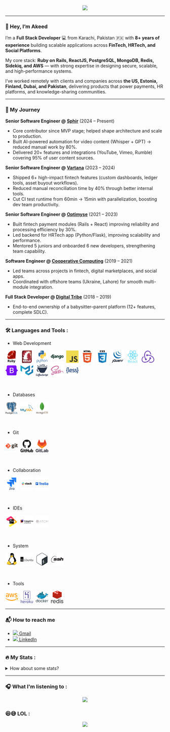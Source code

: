 <div id="header" align="center">
  <img src="https://media.giphy.com/media/i4MAH84pqe2m2aVojc/giphy.gif"/>
</div>

---

### 👋 Hey, I’m Akeed   

I’m a **Full Stack Developer** :computer: from Karachi, Pakistan 🇵🇰 with **8+ years of experience** building scalable applications across **FinTech, HRTech, and Social Platforms**.  

My core stack: **Ruby on Rails, ReactJS, PostgreSQL, MongoDB, Redis, Sidekiq, and AWS** — with strong expertise in designing secure, scalable, and high-performance systems.  

I’ve worked remotely with clients and companies across **the US, Estonia, Finland, Dubai, and Pakistan**, delivering products that power payments, HR platforms, and knowledge-sharing communities.

---

### 💼 My Journey  

**Senior Software Engineer @ <a href="https://sphir.com/" target="_blank">Sphir</a>** (2024 – Present)  
  - Core contributor since MVP stage; helped shape architecture and scale to production.  
  - Built AI-powered automation for video content (Whisper + GPT) → reduced manual work by 80%.  
  - Delivered 20+ features and integrations (YouTube, Vimeo, Rumble) covering 95% of user content sources.  

**Senior Software Engineer @ <a href="https://vartana.com/" target="_blank">Vartana</a>** (2023 – 2024)  
  - Shipped 6+ high-impact fintech features (custom dashboards, ledger tools, asset buyout workflows).  
  - Reduced manual reconciliation time by 40% through better internal tools.  
  - Cut CI test runtime from 60min → 15min with parallelization, boosting dev team productivity.  

**Senior Software Engineer @ <a href="https://optimyse.com/" target="_blank">Optimyse</a>** (2021 – 2023)  
  - Built fintech payment modules (Rails + React) improving reliability and processing efficiency by 30%.  
  - Led backend for HRTech app (Python/Flask), improving scalability and performance.  
  - Mentored 5 juniors and onboarded 6 new developers, strengthening team capability.  

**Software Engineer @ <a href="https://cooperativecomputing.com" target="_blank">Cooperative Computing</a>** (2019 – 2021)  
  - Led teams across projects in fintech, digital marketplaces, and social apps.  
  - Coordinated with offshore teams (Ukraine, Lahore) for smooth multi-module integration.  

**Full Stack Developer @ <a href="https://digitaltribe.co" target="_blank">Digital Tribe</a>** (2018 – 2019)  
  - End-to-end ownership of a babysitter–parent platform (12+ features, complete SDLC).  

---

### :hammer_and_wrench: Languages and Tools :

- Web Development
<div>
<img src='https://github.com/devicons/devicon/blob/master/icons/ruby/ruby-original-wordmark.svg' title="Ruby" alt="Ruby" width='40' height='40'/>&nbsp;
<img src='https://github.com/devicons/devicon/blob/master/icons/rails/rails-original-wordmark.svg' title="Rails" alt="Rails" width='40' height='40'/>&nbsp;
<img src='https://github.com/devicons/devicon/blob/master/icons/python/python-original-wordmark.svg' title="Python" alt="Python" width='40' height='40'/>&nbsp;
<img src='https://github.com/devicons/devicon/blob/master/icons/django/django-plain-wordmark.svg' title="Django" alt="Django" width='40' height='40'/>&nbsp;
<img src='https://github.com/devicons/devicon/blob/master/icons/javascript/javascript-original.svg' title="Javascript" alt="Javascript" width='40' height='40'/>&nbsp;  
<img src='https://github.com/devicons/devicon/blob/master/icons/html5/html5-original-wordmark.svg' title="HTML5" alt="HTML5" width='40' height='40'/>&nbsp;
<img src='https://github.com/devicons/devicon/blob/master/icons/css3/css3-original-wordmark.svg' title="CSS3" alt="CSS3" width='40' height='40'/>&nbsp;
<img src='https://github.com/devicons/devicon/blob/master/icons/jquery/jquery-original-wordmark.svg' title="JQuery" alt="JQuery" width='40' height='40'/>&nbsp;
<img src='https://github.com/devicons/devicon/blob/master/icons/react/react-original-wordmark.svg' title="react" alt="React" width='40' height='40'/>&nbsp;
<img src='https://github.com/devicons/devicon/blob/master/icons/redux/redux-original.svg' title="Redux" alt="Redux" width='40' height='40'/>&nbsp;  
<img src='https://github.com/devicons/devicon/blob/master/icons/bootstrap/bootstrap-original.svg' title="Bootstrap" alt="Bootstrap" width='40' height='40'/>&nbsp;  
<img src='https://github.com/devicons/devicon/blob/master/icons/materialui/materialui-original.svg' title="MaterialUI" alt="MaterialUI" width='40' height='40'/>&nbsp;  
<img src='https://github.com/devicons/devicon/blob/master/icons/coffeescript/coffeescript-original-wordmark.svg' title="Coffeescript" alt="Coffeescript" width='40' height='40'/>&nbsp;
<img src='https://github.com/devicons/devicon/blob/master/icons/sass/sass-original.svg' title="Sass" alt="Sass" width='40' height='40'/>&nbsp;  
<img src='https://github.com/devicons/devicon/blob/master/icons/less/less-plain-wordmark.svg' title="Less" alt="Less" width='40' height='40'/>&nbsp;  
</div>

&nbsp;
- Databases
<div>
<img src='https://github.com/devicons/devicon/blob/master/icons/postgresql/postgresql-original-wordmark.svg' title="Postgres" alt="Postgres" width='40' height='40'/>&nbsp;
<img src='https://github.com/devicons/devicon/blob/master/icons/mysql/mysql-original-wordmark.svg' title="MySql" alt="MySql" width='40' height='40'/>&nbsp;
<img src='https://github.com/devicons/devicon/blob/master/icons/mongodb/mongodb-original-wordmark.svg' title="MongoDB" alt="MongoDB" width='40' height='40'/>&nbsp;
</div>

&nbsp;
- Git
<div>
<img src='https://github.com/devicons/devicon/blob/master/icons/git/git-original-wordmark.svg' title="Git" alt="Git" width='40' height='40'/>&nbsp;
<img src='https://github.com/devicons/devicon/blob/master/icons/github/github-original-wordmark.svg' title="Github" alt="Github" width='40' height='40'/>&nbsp;
<img src='https://github.com/devicons/devicon/blob/master/icons/gitlab/gitlab-original-wordmark.svg' title="Gitlab" alt="Gitlab" width='40' height='40'/>&nbsp;
</div>

&nbsp;
- Collaboration
<div>
<img src='https://github.com/devicons/devicon/blob/master/icons/jira/jira-original-wordmark.svg' title="Jira" alt="Jira" width='40' height='40'/>&nbsp;
<img src='https://github.com/devicons/devicon/blob/master/icons/slack/slack-original-wordmark.svg' title="Slack" alt="Slack" width='40' height='40'/>&nbsp;
<img src='https://github.com/devicons/devicon/blob/master/icons/trello/trello-plain-wordmark.svg' title="Trello" alt="Trello" width='40' height='40'/>&nbsp;
</div>

&nbsp;
- IDEs
<div>
<img src='https://github.com/devicons/devicon/blob/master/icons/jetbrains/jetbrains-original.svg' title="JetBrains" alt="JetBrains" width='40' height='40'/>&nbsp;  
<img src='https://github.com/devicons/devicon/blob/master/icons/rubymine/rubymine-original-wordmark.svg' title="RubyMine" alt="RubyMine" width='40' height='40'/>&nbsp;
<img src='https://github.com/devicons/devicon/blob/master/icons/atom/atom-original-wordmark.svg' title="Atom" alt="Atom" width='40' height='40'/>&nbsp;
</div>

&nbsp;
- System
<div>
<img src='https://github.com/devicons/devicon/blob/master/icons/linux/linux-original.svg' title="Linux" alt="Linux" width='40' height='40'/>&nbsp;  
<img src='https://github.com/devicons/devicon/blob/master/icons/ubuntu/ubuntu-plain-wordmark.svg' title="Ubuntu" alt="Ubuntu" width='40' height='40'/>&nbsp;  
<img src='https://github.com/devicons/devicon/blob/master/icons/bash/bash-original.svg' title="Bash" alt="Bash" width='40' height='40'/>&nbsp;  
<img src='https://github.com/devicons/devicon/blob/master/icons/ssh/ssh-original-wordmark.svg' title="SSH" alt="SSH" width='40' height='40'/>&nbsp; 
</div>

&nbsp;
- Tools
<div>
<img src="https://github.com/devicons/devicon/blob/master/icons/amazonwebservices/amazonwebservices-plain-wordmark.svg" title="AWS" alt="AWS" width="40" height="40"/>&nbsp;
<img src='https://github.com/devicons/devicon/blob/master/icons/heroku/heroku-original-wordmark.svg' title="Heroku" alt="Heroku" width='40' height='40'/>&nbsp;
<img src='https://github.com/devicons/devicon/blob/master/icons/docker/docker-original-wordmark.svg' title="Docker" alt="Docker" width='40' height='40'/>&nbsp;
<img src='https://github.com/devicons/devicon/blob/master/icons/redis/redis-original-wordmark.svg' title="Redis" alt="Redis" width='40' height='40'/>&nbsp;
</div>

---

### 📬 How to reach me  

- <a href="mailto:akeedahmedfarees@gmail.com" target="_blank"><img src="https://img.icons8.com/color/20/000000/gmail.png"/> Gmail</a>  
- <a href="https://www.linkedin.com/in/akeedahmedfarees/" target="_blank"><img src="https://img.icons8.com/color/20/000000/linkedin.png"/> LinkedIn</a>  

---

### :fire: My Stats :

<details>
  <summary align="left">How about some stats?
    <img align="right" src="https://komarev.com/ghpvc/?username=AkeedAFarees&style=flat-square&color=blueviolet&style=plastic&label=GITHUB+VIEWS" alt=""/>
  </summary>

  <p align="center">
    <img align="center" src="http://github-readme-streak-stats.herokuapp.com?user=AkeedAFarees&theme=onedark&hide_border=true&date_format=M%20j%5B%2C%20Y%5D&count_private=true"/>
    <br>
    <img align="center" src="https://github-readme-stats.vercel.app/api/top-langs/?username=AkeedAFarees&layout=compact&langs_count=10&hide=php"/>
  </p>

  <p>
    <i>
      *NOTE: Most used languages does not indicate my skill level or something like that, it's a github metric of which languages I have the most code on github.
    </i>
  </p>
</details>

---

### :headphones: What I'm listening to :
<div align="center">
  <a href="https://github.com/kittinan/spotify-github-profile">
    <img src="https://spotify-github-profile.vercel.app/api/view?uid=akeedafarees&cover_image=true&theme=default"/>
  </a>
</div>

### :laughing::sweat_smile: LOL :

<div align="center">
  <img src="https://readme-jokes.vercel.app/api?theme=dracula"/>
</div>
